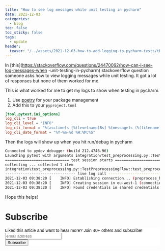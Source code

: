 ```yaml
---
title: "How to see log messages while unit testing in pycharm"
date: 2021-12-03
categories:
  - blog
toc: false
toc_sticky: false
tags:
  - update
header:
  teaser: "/../assets/2021-12-03-how-to-add-logging-to-pycharm-tests/thumbnail.png"
---
```

  
In [this](https://stackoverflow.com/questions/24470062/how-can-i-see-log-messages-when
-unit-testing-in-pycharm) stackoverflow question someone asks how to view logging 
messages while unit testing. It got a lot of responses but none of them worked for me.

This is what worked for me to get my logs to show when testing in pycharm. 

1. Use [poetry](https://python-poetry.org/docs/cli/) for your package management
2. Add this to your `pyproject.toml`

```toml
[tool.pytest.ini_options]
log_cli = true
log_cli_level = "INFO"
log_cli_format = "%(asctime)s [%(levelname)8s] %(message)s (%(filename)s:%(lineno)s)"
log_cli_date_format = "%Y-%m-%d %H:%M:%S"
```

Then the logs will show up when you hit run/debug in pycharm

```bash
Connected to pydev debugger (build 212.4746.96)
Launching pytest with arguments integration/test_preprocessing.py::TestPreprocessingFlow
============================= test session starts =============================
collecting ... collected 1 item
integration\test_preprocessing.py::TestPreprocessingFlow::test_preprocessing 
-------------------------------- live log call --------------------------------
2021-12-03 09:38:20 [    INFO] Establishing connection... (preprocess_handler.py:72)
2021-12-03 09:38:20 [    INFO] Creating session in eu-west-1 (connection.py:75)
2021-12-03 09:38:20 [    INFO] Found credentials in shared credentials file: ~/.aws/credentials (credentials.py:1225)
```

Hope this helps!

# Subscribe

<!-- Begin Mailchimp Signup Form -->
<link href="//cdn-images.mailchimp.com/embedcode/horizontal-slim-10_7.css" rel="stylesheet" type="text/css">
<style type="text/css">
  #mc_embed_signup{background:#fff; clear:left; font:14px Helvetica,Arial,sans-serif; width:100%;}
  /* Add your own Mailchimp form style overrides in your site stylesheet or in this style block.
     We recommend moving this block and the preceding CSS link to the HEAD of your HTML file. */
</style>
<div id="mc_embed_signup">
<form action="https://gmail.us3.list-manage.com/subscribe/post?u=92fe86c389878585bc87837e8&amp;id=50543deff9" method="post" id="mc-embedded-subscribe-form" name="mc-embedded-subscribe-form" class="validate" target="_blank" novalidate>
    <div id="mc_embed_signup_scroll">
  <label for="mce-EMAIL">Liked this article and want to hear more? Join 40+ others and subscribe!</label>
  <input type="email" value="" name="EMAIL" class="email" id="mce-EMAIL" placeholder="email address" required>
    <!-- real people should not fill this in and expect good things - do not remove this or risk form bot signups-->
    <div style="position: absolute; left: -5000px;" aria-hidden="true"><input type="text" name="b_92fe86c389878585bc87837e8_50543deff9" tabindex="-1" value=""></div>
    <div class="clear"><input type="submit" value="Subscribe" name="subscribe" id="mc-embedded-subscribe" class="button"></div>
    </div>
</form>
</div>
<!--End mc_embed_signup-->
